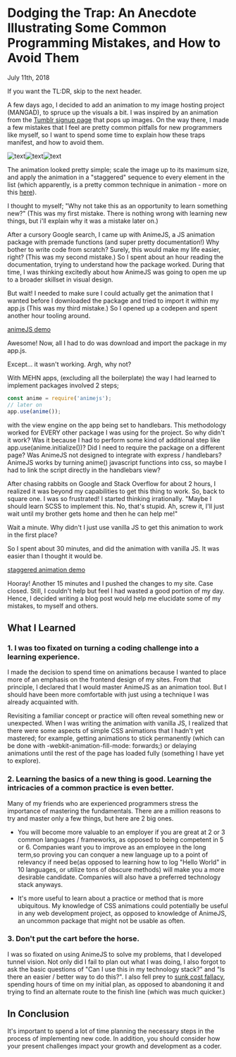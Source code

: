 # Dodging the Trap: An Anecdote Illustrating Some Common Programming Mistakes, and How to Avoid Them
July 11th, 2018

If you want the TL:DR, skip to the next header.

A few days ago, I decided to add an animation to my image hosting project (MANGAD), to spruce up the visuals a bit. I was inspired by an animation from the [Tumblr signup page](tumblr.com) that pops up images. On the way there, I made a few mistakes that I feel are pretty common pitfalls for new programmers like myself, so I want to spend some time to explain how these traps manifest, and how to avoid them.

![text](https://i.imgur.com/FeHhZjU.png)![text](https://i.imgur.com/W0sreFC.png)![text](https://i.imgur.com/2cDU39F.png)

The animation looked pretty simple; scale the image up to its maximum size, and apply the animation in a "staggered" sequence to every element in the list (which apparently, is a pretty common technique in animation - more on this [here](https://css-tricks.com/repeatable-staggered-animation-three-ways-sass-gsap-web-animations-api/)).

I thought to myself; "Why not take this as an opportunity to learn something new?" (This was my first mistake. There is nothing wrong with learning new things, but i'll explain why it was a mistake later on.)

After a cursory Google search, I came up with AnimeJS, a JS animation package with premade functions (and super pretty documentation!) Why bother to write code from scratch? Surely, this would make my life easier, right? (This was my second mistake.) So I spent about an hour reading the documentation, trying to understand how the package worked. During that time, I was thinking excitedly about how AnimeJS was going to open me up to a broader skillset in visual design.

But wait! I needed to make sure I could actually get the animation that I wanted before I downloaded the package and tried to import it within my app.js (This was my third mistake.) So I opened up a codepen and spent another hour tooling around.

[animeJS demo](https://codepen.io/grantnathanielbrown/pen/oyVoME)

Awesome! Now, all I had to do was download and import the package in my app.js.

Except... it wasn't working. Argh, why not?

With MEHN apps, (excluding all the boilerplate) the way I had learned to implement packages involved 2 steps;

``` javascript
const anime = require('animejs');
// later on
app.use(anime());
```

with the view engine on the app being set to handlebars. This methodology worked for EVERY other package I was using for the project. So why didn't it work? Was it because I had to perform some kind of additional step like app.use(anime.initialize())? Did I need to require the package on a different page? Was AnimeJS not designed to integrate with express / handlebars? AnimeJS works by turning anime() javascript functions into css, so maybe I had to link the script directly in the handlebars view?

After chasing rabbits on Google and Stack Overflow for about 2 hours, I realized it was beyond my capabilities to get this thing to work. So, back to square one. I was so frustrated! I started thinking irrationally. "Maybe I should learn SCSS to implement this. No, that's stupid. Ah, screw it, I'll just wait until my brother gets home and then he can help me!"

Wait a minute. Why didn't I just use vanilla JS to get this animation to work in the first place?

So I spent about 30 minutes, and did the animation with vanilla JS. It was easier than I thought it would be.

[staggered animation demo](https://codepen.io/grantnathanielbrown/pen/WyqbZV?editors=1011)

Hooray! Another 15 minutes and I pushed the changes to my site. Case closed. Still, I couldn't help but feel I had wasted a good portion of my day. Hence, I decided writing a blog post would help me elucidate some of my mistakes, to myself and others.

## What I Learned

### 1. I was too fixated on turning a coding challenge into a learning experience.

I made the decision to spend time on animations because I wanted to place more of an emphasis on the frontend design of my sites. From that principle, I declared that I would master AnimeJS as an animation tool. But I should have been more comfortable with just using a technique I was already acquainted with.

Revisiting a familiar concept or practice will often reveal something new or unexpected. When I was writing the animation with vanilla JS, I realized that there were some aspects of simple CSS animations that I hadn't yet mastered; for example, getting animations to stick permanently (which can be done with     -webkit-animation-fill-mode: forwards;) or delaying animations until the rest of the page has loaded fully (something I have yet to explore).

### 2. Learning the basics of a new thing is good. Learning the intricacies of a common practice is even better.

Many of my friends who are experienced programmers stress the importance of mastering the fundamentals. There are a million reasons to try and master only a few things, but here are 2 big ones.

- You will become more valuable to an employer if you are great at 2 or 3 common languages / frameworks, as opposed to being competent in 5 or 6. Companies want you to improve as an employee in the long term,so proving you can conquer a new language up to a point of relevancy if need be(as opposed to learning how to log "Hello World" in 10 languages, or utilize tons of obscure methods) will make you a more desirable candidate. Companies will also have a preferred technology stack anyways.

- It's more useful to learn about a practice or method that is more ubiquitous. My knowledge of CSS animations could potentially be useful in any web development project, as opposed to knowledge of AnimeJS, an uncommon package that might not be usable as often.

### 3. Don't put the cart before the horse.

I was so fixated on using AnimeJS to solve my problems, that I developed tunnel vision. Not only did I fail to plan out what I was doing, I also forgot to ask the basic questions of "Can I use this in my technology stack?" and "Is there an easier / better way to do this?". I also fell prey to [sunk cost fallacy](https://en.wikipedia.org/wiki/Sunk_cost), spending hours of time on my initial plan, as opposed to abandoning it and trying to find an alternate route to the finish line (which was much quicker.)

## In Conclusion

It's important to spend a lot of time planning the necessary steps in the process of implementing new code. In addition, you should consider how your present challenges impact your growth and development as a coder.
